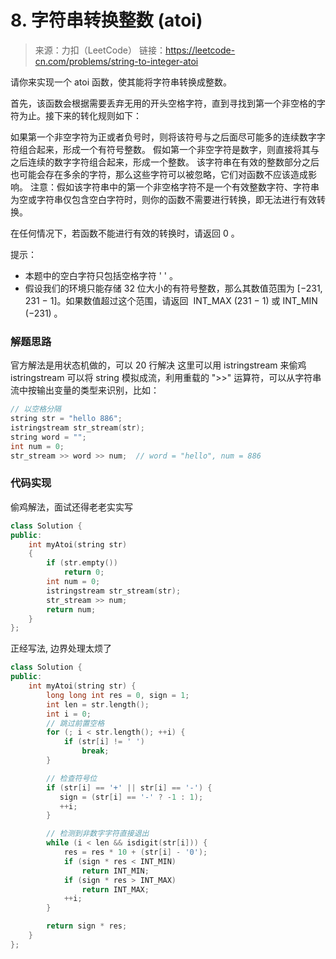 ﻿# 8. 字符串转换整数 (atoi)
> 来源：力扣（LeetCode）
链接：https://leetcode-cn.com/problems/string-to-integer-atoi

请你来实现一个 atoi 函数，使其能将字符串转换成整数。

首先，该函数会根据需要丢弃无用的开头空格字符，直到寻找到第一个非空格的字符为止。接下来的转化规则如下：

如果第一个非空字符为正或者负号时，则将该符号与之后面尽可能多的连续数字字符组合起来，形成一个有符号整数。
假如第一个非空字符是数字，则直接将其与之后连续的数字字符组合起来，形成一个整数。
该字符串在有效的整数部分之后也可能会存在多余的字符，那么这些字符可以被忽略，它们对函数不应该造成影响。
注意：假如该字符串中的第一个非空格字符不是一个有效整数字符、字符串为空或字符串仅包含空白字符时，则你的函数不需要进行转换，即无法进行有效转换。

在任何情况下，若函数不能进行有效的转换时，请返回 0 。

提示：

* 本题中的空白字符只包括空格字符 ' ' 。
* 假设我们的环境只能存储 32 位大小的有符号整数，那么其数值范围为 [−231,  231 − 1]。如果数值超过这个范围，请返回  INT_MAX (231 − 1) 或 INT_MIN (−231) 。


### 解题思路
官方解法是用状态机做的，可以 20 行解决
这里可以用 istringstream 来偷鸡
istringstream 可以将 string 模拟成流，利用重载的 ">>" 运算符，可以从字符串流中按输出变量的类型来识别，比如：
```cpp
// 以空格分隔
string str = "hello 886";
istringstream str_stream(str);
string word = "";
int num = 0;
str_stream >> word >> num;  // word = "hello", num = 886
```


### 代码实现
偷鸡解法，面试还得老老实实写
```cpp
class Solution {
public:
    int myAtoi(string str) 
    {
        if (str.empty())
            return 0;
        int num = 0;
        istringstream str_stream(str);
        str_stream >> num;
        return num;
    }
};
```

正经写法, 边界处理太烦了
```cpp
class Solution {
public:
    int myAtoi(string str) {
        long long int res = 0, sign = 1;
        int len = str.length();
        int i = 0;
        // 跳过前置空格
        for (; i < str.length(); ++i) {
            if (str[i] != ' ')
                break;
        }

        // 检查符号位
        if (str[i] == '+' || str[i] == '-') {
           sign = (str[i] == '-' ? -1 : 1);
           ++i;
        }

        // 检测到非数字字符直接退出
        while (i < len && isdigit(str[i])) {
            res = res * 10 + (str[i] - '0');
            if (sign * res < INT_MIN)
                return INT_MIN;
            if (sign * res > INT_MAX)
                return INT_MAX;
            ++i;    
        }

        return sign * res;
    }
};
```




